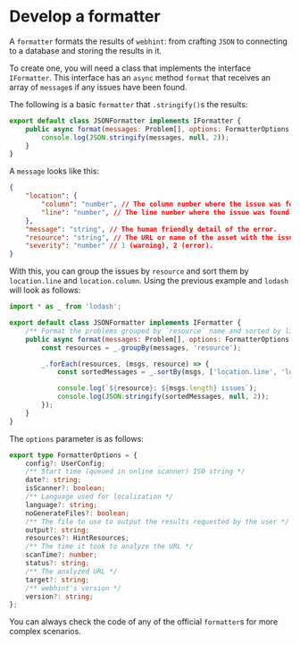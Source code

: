# Develop a formatter

A `formatter` formats the results of `webhint`: from crafting `JSON` to
connecting to a database and storing the results in it.

To create one, you will need a class that implements the interface
`IFormatter`. This interface has an `async` method `format` that
receives an array of `message`s if any issues have been found.

The following is a basic `formatter` that `.stringify()`s the results:

<!-- eslint-disable require-await -->

```js
export default class JSONFormatter implements IFormatter {
    public async format(messages: Problem[], options: FormatterOptions = {}) {
        console.log(JSON.stringify(messages, null, 2));
    }
}
```

<!-- eslint-enable require-await -->

A `message` looks like this:

```json
{
    "location": {
        "column": "number", // The column number where the issue was found if applicable.
        "line": "number", // The line number where the issue was found if applicable.
    },
    "message": "string", // The human friendly detail of the error.
    "resource": "string", // The URL or name of the asset with the issue.
    "severity": "number" // 1 (warning), 2 (error).
}
```

With this, you can group the issues by `resource` and sort them by
`location.line` and `location.column`.
Using the previous example and `lodash` will look as follows:

<!-- eslint-disable require-await -->

```js
import * as _ from 'lodash';

export default class JSONFormatter implements IFormatter {
    /** Format the problems grouped by `resource` name and sorted by line and column number */
    public async format(messages: Problem[], options: FormatterOptions = {}) {
        const resources = _.groupBy(messages, 'resource');

        _.forEach(resources, (msgs, resource) => {
            const sortedMessages = _.sortBy(msgs, ['location.line', 'location.column']);

            console.log(`${resource}: ${msgs.length} issues`);
            console.log(JSON.stringify(sortedMessages, null, 2));
        });
    }
}
```

<!-- eslint-enable require-await -->

The `options` parameter is as follows:

```ts
export type FormatterOptions = {
    config?: UserConfig;
    /** Start time (queued in online scanner) ISO string */
    date?: string;
    isScanner?: boolean;
    /** Language used for localization */
    language?: string;
    noGenerateFiles?: boolean;
    /** The file to use to output the results requested by the user */
    output?: string;
    resources?: HintResources;
    /** The time it took to analyze the URL */
    scanTime?: number;
    status?: string;
    /** The analyzed URL */
    target?: string;
    /** webhint's version */
    version?: string;
};
```

You can always check the code of any of the official `formatter`s for
more complex scenarios.
